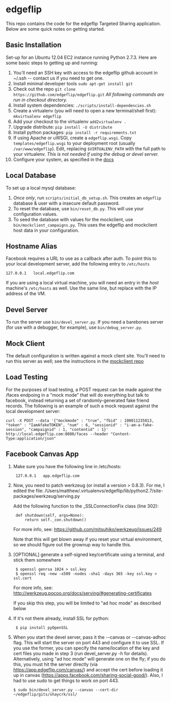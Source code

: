 edgeflip
========

This repo contains the code for the edgeflip Targeted Sharing application. Below are some quick notes on getting started.

Basic Installation
------------------

Set-up for an Ubuntu 12.04 EC2 instance running Python 2.7.3. Here are some basic steps to getting up and running:

1. You'll need an SSH key with access to the edgeflip github account in ~/.ssh -- contact us if you need to get one.
2. Install minimal developer tools `sudo apt-get install git`
3. Check out the repo `git clone https://github.com/edgeflip/edgeflip.git` *All following commands are run in checkout directory.*
4. Install system dependencies: `./scripts/install-dependencies.sh`
5. Create a virtualenv (you will need to open a new terminal/shell first): `mkvirtualenv edgeflip`
6. Add your checkout to the virtualenv `add2virtualenv .`
7. Upgrade distribute: `pip install -U distribute`
8. Install python packages: `pip install -r requirements.txt`
9. If using Apache or uWSGI, create a `edgeflip.wsgi`. Copy `templates/edgeflip.wsgi` to your deployment root (usually `/var/www/edgeflip`). Edit, replacing `$VIRTUALENV_PATH` with the full path to your virtualenv. *This is not needed if using the debug or devel server.*
10. Configure your system, as specified in the [docs](https://github.com/edgeflip/edgeflip/blob/master/doc/edgeflip.rst)
 
Local Database
--------------
To set up a local mysql database:

1. *Once only*, run `scripts/initial_db_setup.sh`. This creates an `edgeflip` database & user with a insecure default password.
2. To reset the database, use `bin/reset_db.py`. This will use your configuration values.
3. To seed the database with values for the mockclient, use `bin/mockclient_campaigns.py`. This uses the edgeflip and mockclient host data in your configuration.

Hostname Alias
--------------
Facebook requires a URL to use as a callback after auth. To point this to your local development server, add the following entry to `/etc/hosts`

```
127.0.0.1   local.edgeflip.com
```

If you are using a local virtual machine, you will need an entry in the *host* machine's `/etc/hosts` as well. Use the same line, but replace with the IP address of the VM.

Devel Server
------------
To run the server use `bin/devel_server.py`. If you need a barebones server (for use with a debugger, for example), use `bin/debug_server.py`.

Mock Client
-----------
The default configuration is written against a mock client site. You'll need to run this server as well; see the instructions in the [mockclient repo](https://github.com/edgeflip/mockclient)

Load Testing
------------
For the purposes of load testing, a POST request can be made against the /faces endpoing in a "mock mode" that will do everything but talk to facebook, instead returning a set of randomly-generated fake friend records. The following is an example of such a mock request against the local development server:

```
curl -X POST --data '{"mockmode" : "true", "fbid" : 100011235813, "token" : "IamAfakeTOKEN", "num" : 6, "sessionid" : "i-am-a-fake-session", "campaignid" : 1, "contentid" : 1}' http://local.edgeflip.com:8080/faces --header "Content-Type:application/json"
```

Facebook Canvas App
-------------------

1. Make sure you have the following line in /etc/hosts:
	
		127.0.0.1	app.edgeflip.com


2. Now, you need to patch werkzeug (or install a version > 0.8.3).  For me, I edited the file:
	/Users/matthew/.virtualenvs/edgeflip/lib/python2.7/site-packages/werkzeug/serving.py

	Add the following function to the _SSLConnectionFix class (line 302):
	
		def shutdown(self, args=None):
		    return self._con.shutdown()

	For more info, see: https://github.com/mitsuhiko/werkzeug/issues/249

	Note that this will get blown away if you reset your virtual environment, so we should figure 
	out the grownup way to handle this.

3. [OPTIONAL] generate a self-signed key/certificate using a terminal, and stick them somewhere
	
		$ openssl genrsa 1024 > ssl.key
		$ openssl req -new -x509 -nodes -sha1 -days 365 -key ssl.key > ssl.cert

	For more info, see: http://werkzeug.pocoo.org/docs/serving/#generating-certificates

	If you skip this step, you will be limited to "ad hoc mode" as described below


4. If it's not there already, install SSL for python:
	
		$ pip install pyOpenSSL

5.  When you start the devel server, pass it the --canvas or --canvas-adhoc flag.  This will start the server on port 443 and configure it to use SSL.  If you use the former, you can specify the name/location of the key and cert files you made in step 3 (run devel_server.py -h for details).  Alternatively, using "ad hoc mode" will generate one on the fly; if you do this, you must hit the server directly (via https://app.edgeflip.com/canvas/) and accept the cert before loading it up in canvas (https://apps.facebook.com/sharing-social-good/).  Also, I had to use sudo to get things to work on port 443.

		$ sudo bin/devel_server.py --canvas --cert-dir ~/edgeflip/gits/shaycrk/ssl/


